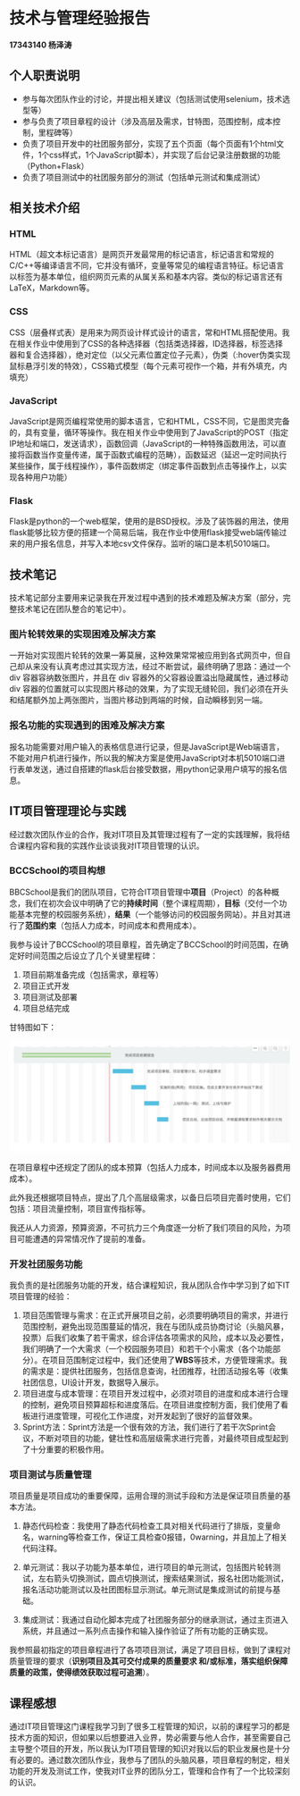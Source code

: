 # 技术与管理经验报告

**17343140 杨泽涛**

## 个人职责说明

- 参与每次团队作业的讨论，并提出相关建议（包括测试使用selenium，技术选型等）
- 参与负责了项目章程的设计（涉及高层及需求，甘特图，范围控制，成本控制，里程碑等）
- 负责了项目开发中的社团服务部分，实现了五个页面（每个页面有1个html文件，1个css样式，1个JavaScript脚本），并实现了后台记录注册数据的功能（Python+Flask）
- 负责了项目测试中的社团服务部分的测试（包括单元测试和集成测试）

## 相关技术介绍

### HTML

HTML（超文本标记语言）是网页开发最常用的标记语言，标记语言和常规的C/C++等编译语言不同，它并没有循环，变量等常见的编程语言特征。标记语言以标签为基本单位，组织网页元素的从属关系和基本内容。类似的标记语言还有LaTeX，Markdown等。

### CSS

CSS（层叠样式表）是用来为网页设计样式设计的语言，常和HTML搭配使用。我在相关作业中使用到了CSS的各种选择器（包括类选择器，ID选择器，标签选择器和复合选择器），绝对定位（以父元素位置定位子元素），伪类（:hover伪类实现鼠标悬浮引发的特效），CSS箱式模型（每个元素可视作一个箱，并有外填充，内填充）

### JavaScript

JavaScript是网页编程常使用的脚本语言，它和HTML，CSS不同，它是图灵完备的，具有变量，循环等操作。我在相关作业中使用到了JavaScript的POST（指定IP地址和端口，发送请求），函数回调（JavaScript的一种特殊函数用法，可以直接将函数当作变量传递，属于函数式编程的范畴），函数延迟（延迟一定时间执行某些操作，属于线程操作），事件函数绑定（绑定事件函数到点击等操作上，以实现各种用户功能）

### Flask

Flask是python的一个web框架，使用的是BSD授权。涉及了装饰器的用法，使用flask能够比较方便的搭建一个简易后端，我在作业中使用flask接受web端传输过来的用户报名信息，并写入本地csv文件保存。监听的端口是本机5010端口。

## 技术笔记

技术笔记部分主要用来记录我在开发过程中遇到的技术难题及解决方案（部分，完整技术笔记在团队整合的笔记中）。

### 图片轮转效果的实现困难及解决方案

一开始对实现图片轮转的效果一筹莫展，这种效果常常被应用到各式网页中，但自己却从来没有认真考虑过其实现方法，经过不断尝试，最终明确了思路：通过一个 div 容器容纳数张图片，并且在 div 容器外的父容器设置溢出隐藏属性，通过移动 div 容器的位置就可以实现图片移动的效果，为了实现无缝轮回，我们必须在开头和结尾额外加上两张图片，当图片移动到两端的时候，自动瞬移到另一端。

### 报名功能的实现遇到的困难及解决方案

报名功能需要对用户输入的表格信息进行记录，但是JavaScript是Web端语言，不能对用户机进行操作，所以我的解决方案是使用JavaScript对本机5010端口进行表单发送，通过自搭建的flask后台接受数据，用python记录用户填写的报名信息。

## IT项目管理理论与实践

经过数次团队作业的合作，我对IT项目及其管理过程有了一定的实践理解，我将结合课程内容和我的实践作业谈谈我对IT项目管理的认识。

### BCCSchool的项目构想

BBCSchool是我们的团队项目，它符合IT项目管理中**项目**（Project）的各种概念，我们在初次会议中明确了它的**持续时间**（整个课程周期），**目标**（交付一个功能基本完整的校园服务系统），**结果**（一个能够访问的校园服务网站）。并且对其进行了**范围约束**（包括人力成本，时间成本和费用成本）。

我参与设计了BCCSchool的项目章程，首先确定了BCCSchool的时间范围，在确定好时间范围之后设立了几个关键里程碑：

1. 项目前期准备完成（包括需求，章程等）
2. 项目正式开发
3. 项目测试及部署
4. 项目总结完成

甘特图如下：

<img src="../Images/yzt/1.png" alt="image-20200730215747564" style="zoom:50%;" />

在项目章程中还规定了团队的成本预算（包括人力成本，时间成本以及服务器费用成本）。

此外我还根据项目特点，提出了几个高层级需求，以备日后项目完善时使用，它们包括：项目流量控制，项目宣传指标等。

我还从人力资源，预算资源，不可抗力三个角度逐一分析了我们项目的风险，为项目可能遭遇的异常情况作了提前的准备。

### 开发社团服务功能

我负责的是社团服务功能的开发，结合课程知识，我从团队合作中学习到了如下IT项目管理的经验：

1. 项目范围管理与需求：在正式开展项目之前，必须要明确项目的需求，并进行范围控制，避免出现范围蔓延的情况，我在与团队成员协商讨论（头脑风暴，投票）后我们收集了若干需求，综合评估各项需求的风险，成本以及必要性，我们明确了一个大需求（一个校园服务项目）和若干个小需求（各个功能部分）。在项目范围制定过程中，我们还使用了**WBS**等技术，方便管理需求。我的需求是：提供社团服务，包括信息查询，社团推荐，社团活动报名等（收集社团信息，UI设计开发，数据导入展示。
2. 项目进度与成本管理：在项目开发过程中，必须对项目的进度和成本进行合理的控制，避免项目预算超标和进度落后。在项目进度控制方面，我们使用了看板进行进度管理，可视化工作进度，对开发起到了很好的监督效果。
3. Sprint方法：Sprint方法是一个很有效的方法，我们进行了若干次Sprint会议，不断对项目的功能，健壮性和高层级需求进行完善，对最终项目成型起到了十分重要的积极作用。

### 项目测试与质量管理

项目质量是项目成功的重要保障，运用合理的测试手段和方法是保证项目质量的基本方法。

1. 静态代码检查：我使用了静态代码检查工具对相关代码进行了排版，变量命名，warning等检查工作，保证工具检查0报错，0warning，并且加上了相关代码注释。

2. 单元测试：我以子功能为基本单位，进行项目的单元测试，包括图片轮转测试，左右箭头切换测试，圆点切换测试，搜索结果测试，报名社团功能测试，报名活动功能测试以及社团图标显示测试。单元测试是集成测试的前提与基础。

3. 集成测试：我通过自动化脚本完成了社团服务部分的继承测试，通过主页进入系统，并且通过一系列点击操作和输入操作验证了所有功能的正确实现。

我参照最初指定的项目章程进行了各项项目测试，满足了项目目标，做到了课程对质量管理的要求（**识别项目及其可交付成果的质量要求 和/或标准，落实组织保障质量的政策，使得绩效获取过程可追溯**）。

## 课程感想

通过IT项目管理这门课程我学习到了很多工程管理的知识，以前的课程学习的都是技术方面的知识，但如果以后想要进入业界，势必需要与他人合作，甚至需要自己主导整个项目的开发，所以我认为IT项目管理的知识对我以后的职业发展也是十分有必要的。通过数次团队作业，我参与了团队的头脑风暴，项目章程的制定，相关功能的开发及测试工作，使我对IT业界的团队分工，管理和合作有了一个比较深刻的认识。
